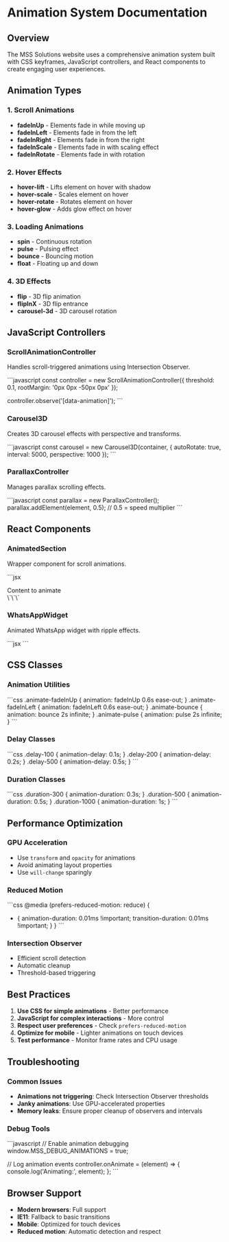 # Animation System Documentation

## Overview

The MSS Solutions website uses a comprehensive animation system built with CSS keyframes, JavaScript controllers, and React components to create engaging user experiences.

## Animation Types

### 1. Scroll Animations
- **fadeInUp** - Elements fade in while moving up
- **fadeInLeft** - Elements fade in from the left
- **fadeInRight** - Elements fade in from the right
- **fadeInScale** - Elements fade in with scaling effect
- **fadeInRotate** - Elements fade in with rotation

### 2. Hover Effects
- **hover-lift** - Lifts element on hover with shadow
- **hover-scale** - Scales element on hover
- **hover-rotate** - Rotates element on hover
- **hover-glow** - Adds glow effect on hover

### 3. Loading Animations
- **spin** - Continuous rotation
- **pulse** - Pulsing effect
- **bounce** - Bouncing motion
- **float** - Floating up and down

### 4. 3D Effects
- **flip** - 3D flip animation
- **flipInX** - 3D flip entrance
- **carousel-3d** - 3D carousel rotation

## JavaScript Controllers

### ScrollAnimationController
Handles scroll-triggered animations using Intersection Observer.

\`\`\`javascript
const controller = new ScrollAnimationController({
  threshold: 0.1,
  rootMargin: '0px 0px -50px 0px'
});

controller.observe('[data-animation]');
\`\`\`

### Carousel3D
Creates 3D carousel effects with perspective and transforms.

\`\`\`javascript
const carousel = new Carousel3D(container, {
  autoRotate: true,
  interval: 5000,
  perspective: 1000
});
\`\`\`

### ParallaxController
Manages parallax scrolling effects.

\`\`\`javascript
const parallax = new ParallaxController();
parallax.addElement(element, 0.5); // 0.5 = speed multiplier
\`\`\`

## React Components

### AnimatedSection
Wrapper component for scroll animations.

\`\`\`jsx
<AnimatedSection animation="fadeInUp" delay={200}>
  <div>Content to animate</div>
</AnimatedSection>
\`\`\`

### WhatsAppWidget
Animated WhatsApp widget with ripple effects.

\`\`\`jsx
<WhatsAppWidget />
\`\`\`

## CSS Classes

### Animation Utilities
\`\`\`css
.animate-fadeInUp { animation: fadeInUp 0.6s ease-out; }
.animate-fadeInLeft { animation: fadeInLeft 0.6s ease-out; }
.animate-bounce { animation: bounce 2s infinite; }
.animate-pulse { animation: pulse 2s infinite; }
\`\`\`

### Delay Classes
\`\`\`css
.delay-100 { animation-delay: 0.1s; }
.delay-200 { animation-delay: 0.2s; }
.delay-500 { animation-delay: 0.5s; }
\`\`\`

### Duration Classes
\`\`\`css
.duration-300 { animation-duration: 0.3s; }
.duration-500 { animation-duration: 0.5s; }
.duration-1000 { animation-duration: 1s; }
\`\`\`

## Performance Optimization

### GPU Acceleration
- Use `transform` and `opacity` for animations
- Avoid animating layout properties
- Use `will-change` sparingly

### Reduced Motion
\`\`\`css
@media (prefers-reduced-motion: reduce) {
  * {
    animation-duration: 0.01ms !important;
    transition-duration: 0.01ms !important;
  }
}
\`\`\`

### Intersection Observer
- Efficient scroll detection
- Automatic cleanup
- Threshold-based triggering

## Best Practices

1. **Use CSS for simple animations** - Better performance
2. **JavaScript for complex interactions** - More control
3. **Respect user preferences** - Check `prefers-reduced-motion`
4. **Optimize for mobile** - Lighter animations on touch devices
5. **Test performance** - Monitor frame rates and CPU usage

## Troubleshooting

### Common Issues
- **Animations not triggering**: Check Intersection Observer thresholds
- **Janky animations**: Use GPU-accelerated properties
- **Memory leaks**: Ensure proper cleanup of observers and intervals

### Debug Tools
\`\`\`javascript
// Enable animation debugging
window.MSS_DEBUG_ANIMATIONS = true;

// Log animation events
controller.onAnimate = (element) => {
  console.log('Animating:', element);
};
\`\`\`

## Browser Support

- **Modern browsers**: Full support
- **IE11**: Fallback to basic transitions
- **Mobile**: Optimized for touch devices
- **Reduced motion**: Automatic detection and respect
